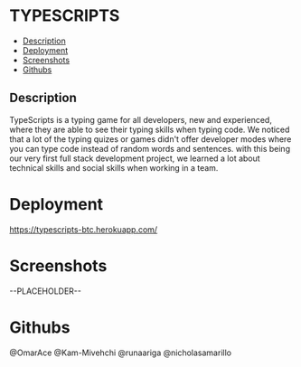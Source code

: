 # TYPESCRIPTS

- [Description](#description)
- [Deployment](#deployment)
- [Screenshots](#screenshots)
- [Githubs](#githubs)

## Description

TypeScripts is a typing game for all developers, new and experienced, where they are able to see their typing skills when typing code. We noticed that a lot of the typing quizes or games didn't offer developer modes where you can type code instead of random words and sentences. with this being our very first full stack development project, we learned a lot about technical skills and social skills when working in a team.

# Deployment

https://typescripts-btc.herokuapp.com/

# Screenshots

--PLACEHOLDER--

# Githubs

@OmarAce
@Kam-Mivehchi
@runaariga
@nicholasamarillo

